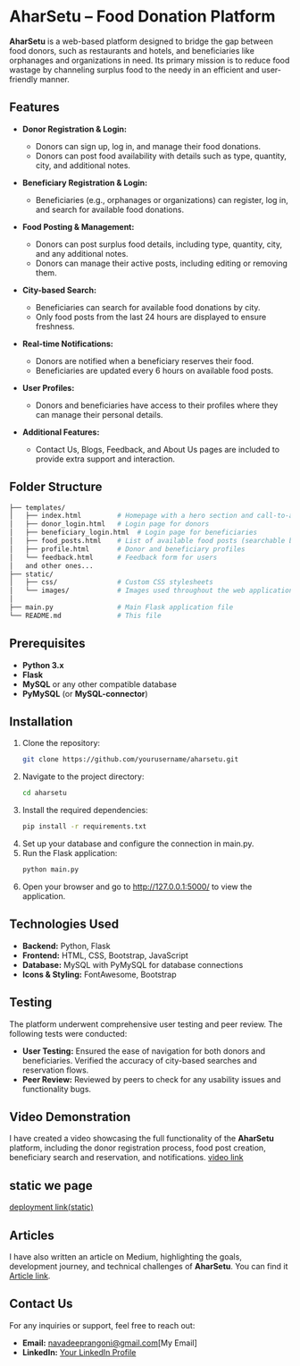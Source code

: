 # AharSetu – Food Donation Platform

**AharSetu** is a web-based platform designed to bridge the gap between food donors, such as restaurants and hotels, and beneficiaries like orphanages and organizations in need. Its primary mission is to reduce food wastage by channeling surplus food to the needy in an efficient and user-friendly manner.

## Features

- **Donor Registration & Login:**
  - Donors can sign up, log in, and manage their food donations.
  - Donors can post food availability with details such as type, quantity, city, and additional notes.

- **Beneficiary Registration & Login:**
  - Beneficiaries (e.g., orphanages or organizations) can register, log in, and search for available food donations.

- **Food Posting & Management:**
  - Donors can post surplus food details, including type, quantity, city, and any additional notes.
  - Donors can manage their active posts, including editing or removing them.

- **City-based Search:**
  - Beneficiaries can search for available food donations by city.
  - Only food posts from the last 24 hours are displayed to ensure freshness.

- **Real-time Notifications:**
  - Donors are notified when a beneficiary reserves their food.
  - Beneficiaries are updated every 6 hours on available food posts.

- **User Profiles:**
  - Donors and beneficiaries have access to their profiles where they can manage their personal details.

- **Additional Features:**
  - Contact Us, Blogs, Feedback, and About Us pages are included to provide extra support and interaction.

## Folder Structure

```bash
├── templates/
│   ├── index.html         # Homepage with a hero section and call-to-action
│   ├── donor_login.html   # Login page for donors
│   ├── beneficiary_login.html  # Login page for beneficiaries
│   ├── food_posts.html    # List of available food posts (searchable by city)
│   ├── profile.html       # Donor and beneficiary profiles
│   └── feedback.html      # Feedback form for users
│   and other ones...
├── static/
│   ├── css/               # Custom CSS stylesheets
│   └── images/            # Images used throughout the web application
│  
├── main.py                # Main Flask application file
└── README.md              # This file

```

## Prerequisites

- **Python 3.x**
- **Flask**
- **MySQL** or any other compatible database
- **PyMySQL** (or **MySQL-connector**)

## Installation

1. Clone the repository:
   ```bash
   git clone https://github.com/yourusername/aharsetu.git
   ```
2. Navigate to the project directory:
   ```bash
   cd aharsetu
   ```
3. Install the required dependencies:
   ```bash
   pip install -r requirements.txt
   ```
4. Set up your database and configure the connection in main.py.
5. Run the Flask application:
   ```bash
   python main.py
   ```
6. Open your browser and go to http://127.0.0.1:5000/ to view the application.

## Technologies Used
- **Backend:** Python, Flask
- **Frontend:** HTML, CSS, Bootstrap, JavaScript
- **Database:** MySQL with PyMySQL for database connections
- **Icons & Styling:** FontAwesome, Bootstrap

## Testing
The platform underwent comprehensive user testing and peer review. The following tests were conducted:

- **User Testing:** Ensured the ease of navigation for both donors and beneficiaries. Verified the accuracy of city-based searches and reservation flows.
- **Peer Review:** Reviewed by peers to check for any usability issues and functionality bugs.

## Video Demonstration
I have created a video showcasing the full functionality of the **AharSetu** platform, including the donor registration process, food post creation, beneficiary search and reservation, and notifications.
[video link](https://youtu.be/Y0LKuk64Ysg)
## static we page 
[deployment link(static)](https://aharsetu.netlify.app)
## Articles
I have also written an article on Medium, highlighting the goals, development journey, and technical challenges of **AharSetu**. You can find it [Article link](https://medium.com/@saideeprangoni/developing-aharsetu-a-next-gen-solution-to-link-excess-food-with-hungry-hearts-in-real-time-2dd003db4346).

## Contact Us
For any inquiries or support, feel free to reach out:

- **Email:** navadeeprangoni@gmail.com[My Email]
- **LinkedIn:** [Your LinkedIn Profile](https://www.linkedin.com/in/navadeep-rangoni-b647382b0/)
